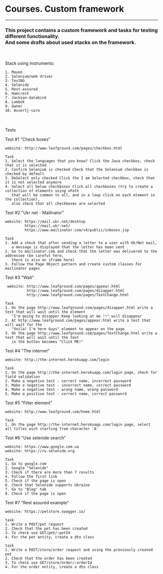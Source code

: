 # Courses. Custom framework 
***
### This project contains a custom framework and tasks for testing different functionality.<br/>And some drafts about used stacks on the framework.
\
\
Stack using instruments:

    1. Maven
    2. Selenium/web driver
    3. TestNG
    4. Selenide
    5. Rest-assured
    6. Hamcrest
    7. Jackson-databind
    8. Lombok
    9. Owner
    10. Assertj-core
\
\
Tests 

Test #1 "Check boxes"

    website: http://www.leafground.com/pages/checkbox.html

    Task
    1. Select the languages that you know? Click the Java checkbox, check that it is selected
    2. Confirm Selenium is checked Check that the Selenium checkbox is checked by default
    3. DeSelect only checked Click the I am Selected checkbox, check that it is not selected anymore
    4. Select all below checkboxes Click all checkboxes (try to create a collection of elements using xPath 
       that will be common to all, and in a loop click on each element in the collection), 
       also check that all checkboxes are selected

Test #2 "Ukr net - Mailinator"
    
    website: https://mail.ukr.net/desktop
             https://mail.ukr.net/
             https://www.mailinator.com/v4/public/inboxes.jsp
    
    Task
    1. Add a check that after sending a letter to a user with UkrNet mail, 
       a message is displayed that the letter has been sent
    2. Go to mailinator.com and check that the letter was delivered to the addressee (be careful here, 
       there is also an iFrame here)
    3. Follow the Page Object pattern and create custom classes for mailinator pages

Test #3 "Wait"

     website: http://www.leafground.com/pages/appear.html
              http://www.leafground.com/pages/disapper.html
              http://www.leafground.com/pages/TextChange.html
    
    Task
    1. On the page http://www.leafground.com/pages/disapper.html write a test that will wait until the element 
       "I'm going to disapper.Keep looking at me !!" will disappear
    2. At http://www.leafground.com/pages/appear.html write a test that will wait for the 
       "Voila! I'm here Guys" element to appear on the page
    3. On the page http://www.leafground.com/pages/TextChange.html write a test that will wait until the text 
       in the button becomes "Click ME!"

Test #4 "The internet"

    website: http://the-internet.herokuapp.com/login
    
    Task
    1. On the page http://the-internet.herokuapp.com/login page, check for field validation
    2. Make a negative test - correct name, incorrect password
    3. Make a negative test - incorrect name, correct password
    4. Make a negative test - wrong name, wrong password
    5. Make a positive test - correct name, correct password

Test #5 "Filter element"

    website: http://www.leafground.com/home.html
    
    Task
    1. On the page http://the-internet.herokuapp.com/login page, select all titles wich starting from character 'A'

Test #6 "Use selenide search"

    website: https://www.google.com.ua
    website: https://ru.selenide.org

    Task
    1. Go to google.com
    2. Google "Selenide"
    3. Check if there are more than 7 results
    4. Follow the first link
    5. Check if the page is open
    6. Check that Selenide supports Ukraine
    7. Go to "Blog" tab
    8. Check if the page is open

Test #7 "Rest assured example"

    website: https://petstore.swagger.io/

    task
    1. Write a POST/pet request
    2. Check that the pet has been created
    3. To check use GET/pet/:petId
    4. For the pet entity, create a dto class

    task
    1. Write a POST/store/order request and using the previously created pet
    2. Check that the order has been created
    3. To check use GET/store/order/:orderId
    4. For the order entity, create a dto class
